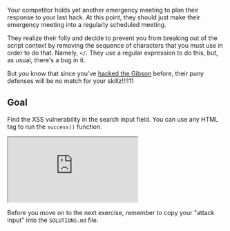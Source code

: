 Your competitor holds yet another emergency meeting to plan their response to your last hack. At this point, they should just make their emergency meeting into a regularly scheduled meeting.

They realize their folly and decide to prevent you from breaking out of the script context by removing the sequence of characters that you must use in order to do that. Namely, `</`. They use a regular expression to do this, but, as usual, there's a bug in it.

But you know that since you've [hacked the Gibson](https://www.youtube.com/watch?v=vYNnPx8fZBs) before, their puny defenses will be no match for your skillz!!!!11

## Goal

Find the XSS vulnerability in the search input field. You can use any HTML tag to run the `success()` function.

<iframe src='http://caloogle.xyz:4160'></iframe>

Before you move on to the next exercise, remember to copy your "attack input" into the `SOLUTIONS.md` file.
